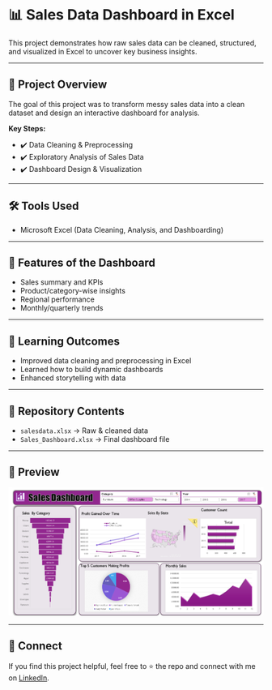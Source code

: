 

# 📊 Sales Data Dashboard in Excel  

This project demonstrates how raw sales data can be cleaned, structured, and visualized in Excel to uncover key business insights.  

---

## 🚀 Project Overview  
The goal of this project was to transform messy sales data into a clean dataset and design an interactive dashboard for analysis.  

**Key Steps:**  
- ✔️ Data Cleaning & Preprocessing  
- ✔️ Exploratory Analysis of Sales Data  
- ✔️ Dashboard Design & Visualization  

---

## 🛠️ Tools Used  
- Microsoft Excel (Data Cleaning, Analysis, and Dashboarding)  

---

## 📂 Features of the Dashboard  
- Sales summary and KPIs  
- Product/category-wise insights  
- Regional performance  
- Monthly/quarterly trends  

---

## 📌 Learning Outcomes  
- Improved data cleaning and preprocessing in Excel  
- Learned how to build dynamic dashboards  
- Enhanced storytelling with data  

---

## 🔗 Repository Contents  
- `salesdata.xlsx` → Raw & cleaned data  
- `Sales_Dashboard.xlsx` → Final dashboard file  

---

## 📸 Preview  
![Sales Dashboard](https://github.com/rajdip29/Sales-Analysis-Dashboard/blob/main/Dashboard.png)  

---


## 🤝 Connect  
If you find this project helpful, feel free to ⭐ the repo and connect with me on [LinkedIn](https://www.linkedin.com/in/rajdip-dutta07/).
